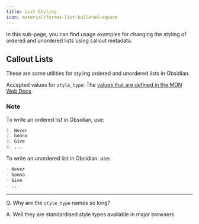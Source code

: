 ```yaml
---
title: List Styling
icon: material/format-list-bulleted-square
---
```


In this sub-page, you can find usage examples for changing the styling of ordered and unordered lists using callout metadata.

## Callout Lists
These are some utilities for styling ordered and unordered lists in Obsidian.

Accepted values for `style_type`: The [values that are defined in the MDN Web Docs](https://developer.mozilla.org/en-US/docs/Web/CSS/list-style-type#Values)

### Note
To write an ordered list in Obsidian, use:
```md
1. Never
2. Gonna
3. Give
4. ...
```

To write an unordered list in Obsidian. use:
```md
- Never
- Gonna
- Give
- ...
```

___
Q. Why are the `style_type` names so long? 

A. Well they are standardised style types available in major browsers